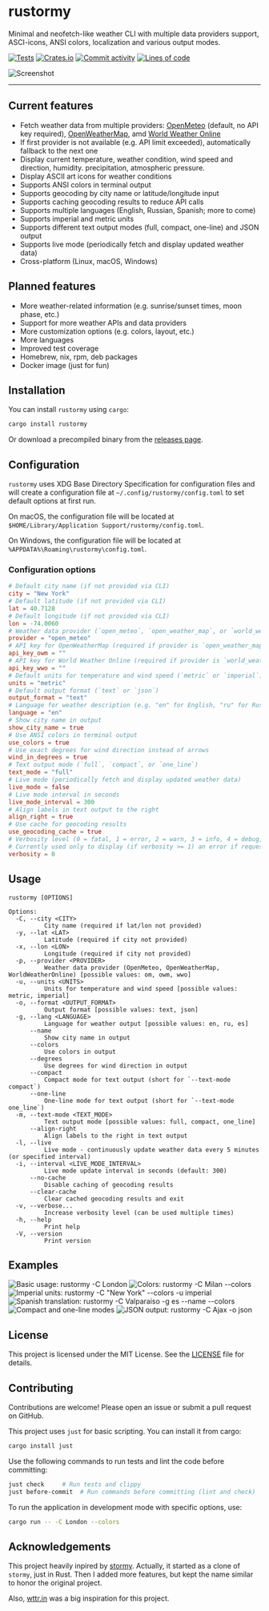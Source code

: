 # rustormy

Minimal and neofetch-like weather CLI with multiple data providers support, ASCI-icons, ANSI colors, localization and
various output modes.

[![Tests](https://github.com/Tairesh/rustormy/actions/workflows/tests.yml/badge.svg)](https://github.com/Tairesh/rustormy/actions/workflows/tests.yml)
[![Crates.io](https://img.shields.io/crates/v/rustormy.svg)](https://crates.io/crates/rustormy)
[![Commit activity](https://img.shields.io/github/commit-activity/m/tairesh/rustormy)](https://github.com/Tairesh/rustormy/commits/main)
[![Lines of code](https://tokei.rs/b1/github/Tairesh/rustormy?category=code)](https://github.com/Tairesh/rustormy/tree/main)

![Screenshot](.github/assets/live.png)

---

## Current features

- Fetch weather data from multiple providers: [OpenMeteo](https://open-meteo.com/) (default, no API key required),
  [OpenWeatherMap](https://openweathermap.org/), amd [World Weather Online](https://www.worldweatheronline.com/)
- If first provider is not available (e.g. API limit exceeded), automatically fallback to the next one
- Display current temperature, weather condition, wind speed and direction, humidity. precipitation, atmospheric
  pressure.
- Display ASCII art icons for weather conditions
- Supports ANSI colors in terminal output
- Supports geocoding by city name or latitude/longitude input
- Supports caching geocoding results to reduce API calls
- Supports multiple languages (English, Russian, Spanish; more to come)
- Supports imperial and metric units
- Supports different text output modes (full, compact, one-line) and JSON output
- Supports live mode (periodically fetch and display updated weather data)
- Cross-platform (Linux, macOS, Windows)

## Planned features

- More weather-related information (e.g. sunrise/sunset times, moon phase, etc.)
- Support for more weather APIs and data providers
- More customization options (e.g. colors, layout, etc.)
- More languages
- Improved test coverage
- Homebrew, nix, rpm, deb packages
- Docker image (just for fun)

## Installation

You can install `rustormy` using `cargo`:

```sh
cargo install rustormy
```

Or download a precompiled binary from the [releases page](https://github.com/Tairesh/rustormy/releases).

## Configuration

`rustormy` uses XDG Base Directory Specification for configuration files and will create a configuration file at
`~/.config/rustormy/config.toml` to set default options at first run.

On macOS, the configuration file will be located at
`$HOME/Library/Application Support/rustormy/config.toml`.

On Windows, the configuration file will be located at
`%APPDATA%\Roaming\rustormy\config.toml`.

### Configuration options

```toml
# Default city name (if not provided via CLI)
city = "New York"
# Default latitude (if not provided via CLI)
lat = 40.7128
# Default longitude (if not provided via CLI)
lon = -74.0060
# Weather data provider (`open_meteo`, `open_weather_map`, or `world_weather_online`)
provider = "open_meteo"
# API key for OpenWeatherMap (required if provider is `open_weather_map`)
api_key_owm = ""
# API key for World Weather Online (required if provider is `world_weather_online`)
api_key_wwo = ""
# Default units for temperature and wind speed (`metric` or `imperial`)
units = "metric"
# Default output format (`text` or `json`)
output_format = "text"
# Language for weather description (e.g. "en" for English, "ru" for Russian, "es" for Spanish, etc.)
language = "en"
# Show city name in output
show_city_name = true
# Use ANSI colors in terminal output
use_colors = true
# Use exact degrees for wind direction instead of arrows
wind_in_degrees = true
# Text output mode (`full`, `compact`, or `one_line`)
text_mode = "full"
# Live mode (periodically fetch and display updated weather data)
live_mode = false
# Live mode interval in seconds
live_mode_interval = 300
# Align labels in text output to the right
align_right = true
# Use cache for geocoding results
use_geocoding_cache = true
# Verbosity level (0 = fatal, 1 = error, 2 = warn, 3 = info, 4 = debug, 5 = trace)
# Currently used only to display (if verbosity >= 1) an error if request to weather provider fails
verbosity = 0
```

## Usage

```
rustormy [OPTIONS]

Options:
  -C, --city <CITY>
          City name (required if lat/lon not provided)
  -y, --lat <LAT>
          Latitude (required if city not provided)
  -x, --lon <LON>
          Longitude (required if city not provided)
  -p, --provider <PROVIDER>
          Weather data provider (OpenMeteo, OpenWeatherMap, WorldWeatherOnline) [possible values: om, owm, wwo]
  -u, --units <UNITS>
          Units for temperature and wind speed [possible values: metric, imperial]
  -o, --format <OUTPUT_FORMAT>
          Output format [possible values: text, json]
  -g, --lang <LANGUAGE>
          Language for weather output [possible values: en, ru, es]
      --name
          Show city name in output
      --colors
          Use colors in output
      --degrees
          Use degrees for wind direction in output
      --compact
          Compact mode for text output (short for `--text-mode compact`)
      --one-line
          One-line mode for text output (short for `--text-mode one_line`)
  -m, --text-mode <TEXT_MODE>
          Text output mode [possible values: full, compact, one_line]
      --align-right
          Align labels to the right in text output
  -l, --live
          Live mode - continuously update weather data every 5 minutes (or specified interval)
  -i, --interval <LIVE_MODE_INTERVAL>
          Live mode update interval in seconds (default: 300)
      --no-cache
          Disable caching of geocoding results
      --clear-cache
          Clear cached geocoding results and exit
  -v, --verbose...
          Increase verbosity level (can be used multiple times)
  -h, --help
          Print help
  -V, --version
          Print version
```

## Examples

![Basic usage: `rustormy -C London`](.github/assets/basic.png)
![Colors: `rustormy -C Milan --colors`](.github/assets/colors.png)
![Imperial units: `rustormy -C "New York" --colors -u imperial`](.github/assets/imperial.png)
![Spanish translation: `rustormy -C Valparaiso -g es --name --colors`](.github/assets/spanish.png)
![Compact and one-line modes](.github/assets/compact.png)
![JSON output: `rustormy -C Ajax -o json`](.github/assets/json.png)

## License

This project is licensed under the MIT License. See the [LICENSE](LICENSE) file for details.

## Contributing

Contributions are welcome! Please open an issue or submit a pull request on GitHub.

This project uses `just` for basic scripting. You can install it from cargo:

```sh
cargo install just
```

Use the following commands to run tests and lint the code before committing:

```sh
just check     # Run tests and clippy
just before-commit  # Run commands before committing (lint and check)
```

To run the application in development mode with specific options, use:

```sh
cargo run -- -C London --colors
```

## Acknowledgements

This project heavily inpired by [stormy](https://github.com/ashish0kumar/stormy). Actually, it started as a clone
of `stormy`, just in Rust. Then I added more features, but kept the name similar to honor the original project.

Also, [wttr.in](https://wttr.in) was a big inspiration for this project.
